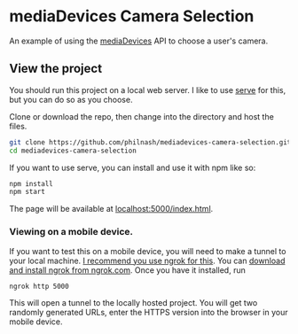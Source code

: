 # mediaDevices Camera Selection

An example of using the [mediaDevices](https://developer.mozilla.org/en-US/docs/Web/API/MediaDevices) API to choose a user's camera.

## View the project

You should run this project on a local web server. I like to use [serve](https://www.npmjs.com/package/serve) for this, but you can do so as you choose.

Clone or download the repo, then change into the directory and host the files.

```bash
git clone https://github.com/philnash/mediadevices-camera-selection.git
cd mediadevices-camera-selection
```

If you want to use serve, you can install and use it with npm like so:

```bash
npm install
npm start
```

The page will be available at [localhost:5000/index.html](http://localhost:5000/index.html).

### Viewing on a mobile device.

If you want to test this on a mobile device, you will need to make a tunnel to your local machine. [I recommend you use ngrok for this](https://www.twilio.com/blog/2015/09/6-awesome-reasons-to-use-ngrok-when-testing-webhooks.html). You can [download and install ngrok from ngrok.com](https://ngrok.com/). Once you have it installed, run

```bash
ngrok http 5000
```

This will open a tunnel to the locally hosted project. You will get two randomly generated URLs, enter the HTTPS version into the browser in your mobile device.

